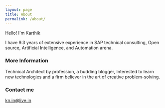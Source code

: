 ```yaml
---
layout: page
title: About
permalink: /about/
---
```


Hello! I'm Karthik
 
I have 9.3 years of extensive experience in SAP technical consulting, Open source, Artificial Intelligence, and Automation arena. 

### More Information

Technical Architect by profession, a  budding blogger, Interested to learn new technologies and a firm believer in the art of creative problem-solving.

### Contact me

[kn.in@live.in](mailto:kn.in@live.in)
